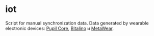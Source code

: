 # iot
Script for manual synchronization data. Data generated by wearable electronic devices: [Pupil Core](https://pupil-labs.com/products/core/), [Bitalino](https://bitalino.com/) и [MetaWear](https://mbientlab.com/).
